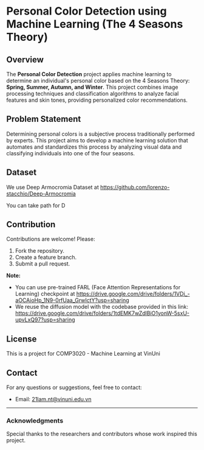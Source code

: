 
# Personal Color Detection using Machine Learning (The 4 Seasons Theory)

## Overview
The **Personal Color Detection** project applies machine learning to determine an individual's personal color based on the 4 Seasons Theory: **Spring, Summer, Autumn, and Winter**. This project combines image processing techniques and classification algorithms to analyze facial features and skin tones, providing personalized color recommendations.

## Problem Statement
Determining personal colors is a subjective process traditionally performed by experts. This project aims to develop a machine learning solution that automates and standardizes this process by analyzing visual data and classifying individuals into one of the four seasons.

## Dataset
We use Deep Armocromia Dataset at https://github.com/lorenzo-stacchio/Deep-Armocromia 

You can take path for D

## Contribution
Contributions are welcome! Please:
1. Fork the repository.
2. Create a feature branch.
3. Submit a pull request.

**Note:** 
* You can use pre-trained FARL (Face Attention Representations for Learning) checkpoint at https://drive.google.com/drive/folders/1VDi_-aOCAioHp_1N9-0rfUaa_GrwIctY?usp=sharing
* We reuse the diffusion model with the codebase provided in this link: https://drive.google.com/drive/folders/1tdEMK7wZdlBiO1yonW-5sxU-upvLxQ97?usp=sharing

## License
This is a project for COMP3020 - Machine Learning at VinUni

## Contact
For any questions or suggestions, feel free to contact:
- Email: 21lam.nt@vinuni.edu.vn

---

### Acknowledgments
Special thanks to the researchers and contributors whose work inspired this project.

